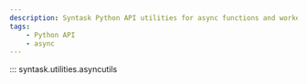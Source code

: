 ```yaml
---
description: Syntask Python API utilities for async functions and workers.
tags:
    - Python API
    - async
---
```


::: syntask.utilities.asyncutils